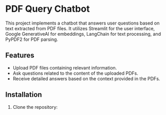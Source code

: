 #  __PDF Query Chatbot__

This project implements a chatbot that answers user questions based on text extracted from PDF files. It utilizes Streamlit for the user interface, Google GenerativeAI for embeddings, LangChain for text processing, and PyPDF2 for PDF parsing.

## **Features**

* Upload PDF files containing relevant information.
* Ask questions related to the content of the uploaded PDFs.
* Receive detailed answers based on the context provided in the PDFs.

## **Installation**

1. Clone the repository:

``` 
